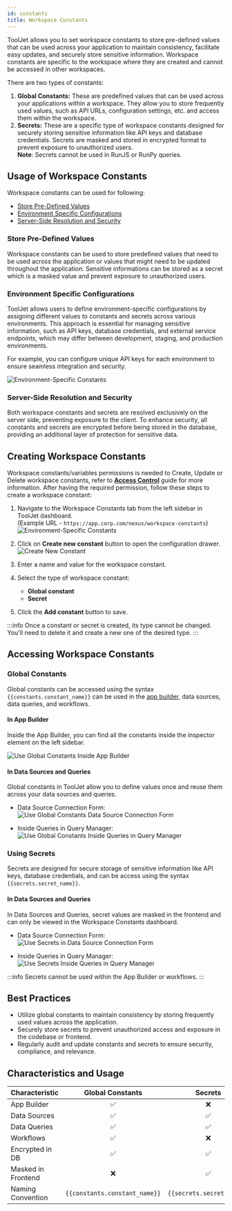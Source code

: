 ```yaml
---
id: constants
title: Workspace Constants
---
```


ToolJet allows you to set workspace constants to store pre-defined values that can be used across your application to maintain consistency, facilitate easy updates, and securely store sensitive information. Workspace constants are specific to the workspace where they are created and cannot be accessed in other workspaces.

There are two types of constants:
1. **Global Constants:** These are predefined values that can be used across your applications within a workspace. They allow you to store frequently used values, such as API URLs, configuration settings, etc. and access them within the workspace.
2. **Secrets:** These are a specific type of workspace constants designed for securely storing sensitive information like API keys and database credentials. Secrets are masked and stored in encrypted format to prevent exposure to unauthorized users. <br/>
        **Note**: Secrets cannot be used in RunJS or RunPy queries.

## Usage of Workspace Constants

Workspace constants can be used for following:
- [Store Pre-Defined Values](#store-pre-defined-values)
- [Environment Specific Configurations](#environment-specific-configurations)
- [Server-Side Resolution and Security](#server-side-resolution-and-security)

### Store Pre-Defined Values

Workspace constants can be used to store predefined values that need to be used across the application or values that might need to be updated throughout the application. Sensitive informations can be stored as a secret which is a masked value and prevent exposure to unauthorized users.

### Environment Specific Configurations

ToolJet allows users to define environment-specific configurations by assigning different values to constants and secrets across various environments. This approach is essential for managing sensitive information, such as API keys, database credentials, and external service endpoints, which may differ between development, staging, and production environments. 

For example, you can configure unique API keys for each environment to ensure seamless integration and security.

<img className="screenshot-full" src="/img/security/constants/constants-secret/env-specific-const-v2.png" alt="Environment-Specific Constants"/>

### Server-Side Resolution and Security

Both workspace constants and secrets are resolved exclusively on the server side, preventing exposure to the client. To enhance security, all constants and secrets are encrypted before being stored in the database, providing an additional layer of protection for sensitive data.

## Creating Workspace Constants

Workspace constants/variables permissions is needed to Create, Update or Delete workspace constants, refer to **[Access Control](#)** guide for more information. After having the required permission, follow these steps to create a workspace constant:

1. Navigate to the Workspace Constants tab from the left sidebar in ToolJet dashboard. <br/>
    (Example URL - `https://app.corp.com/nexus/workspace-constants`)
    <img className="screenshot-full" src="/img/security/constants/constants-secret/dashboard.png" alt="Environment-Specific Constants"/>

2. Click on **Create new constant** button to open the configuration drawer.
    <img className="screenshot-full" src="/img/security/constants/constants-secret/create-new-v2.png" alt="Create New Constant"/>

3. Enter a name and value for the workspace constant.

4. Select the type of workspace constant:
    - **Global constant**
    - **Secret**

5. Click the **Add constant** button to save.

:::info
Once a constant or secret is created, its type cannot be changed. You'll need to delete it and create a new one of the desired type.
:::

## Accessing Workspace Constants

### Global Constants

Global constants can be accessed using the syntax `{{constants.constant_name}}` can be used in the [app builder](#in-app-builder), data sources, data queries, and workflows.

#### In App Builder

Inside the App Builder, you can find all the constants inside the inspector element on the left sidebar.

<img className="screenshot-full" src="/img/security/constants/constants-secret/global-const-app.png" alt="Use Global Constants Inside App Builder"/>

#### In Data Sources and Queries

Global constants in ToolJet allow you to define values once and reuse them across your data sources and queries.

- Data Source Connection Form:
    <img className="screenshot-full" src="/img/security/constants/constants-secret/golbal-constants-data-source-connection-v2.png" alt="Use Global Constants Data Source Connection Form"/>

- Inside Queries in Query Manager:
    <img className="screenshot-full" src="/img/security/constants/constants-secret/global-constants-queries.png" alt="Use Global Constants Inside Queries in Query Manager"/>

### Using Secrets

Secrets are designed for secure storage of sensitive information like API keys, database credentials, and can be access using the syntax `{{secrets.secret_name}}`.

#### In Data Sources and Queries

In Data Sources and Queries, secret values are masked in the frontend and can only be viewed in the Workspace Constants dashboard.

- Data Source Connection Form:
    <img className="screenshot-full" src="/img/security/constants/constants-secret/secrets-data-source-connection-v2.png" alt="Use Secrets in Data Source Connection Form"/>

- Inside Queries in Query Manager:
    <img className="screenshot-full" src="/img/security/constants/constants-secret/secrets-queries.png" alt="Use Secrets Inside Queries in Query Manager"/>

:::info
Secrets cannot be used within the App Builder or workflows.
:::

## Best Practices

- Utilize global constants to maintain consistency by storing frequently used values across the application.
- Securely store secrets to prevent unauthorized access and exposure in the codebase or frontend.
- Regularly audit and update constants and secrets to ensure security, compliance, and relevance.

## Characteristics and Usage

|   Characteristic   |       Global Constants        |         Secrets           |
|--------------------|:-----------------------------:|:-------------------------:|
| App Builder        |             ✅                |           ❌              |
| Data Sources       |             ✅                |           ✅              |
| Data Queries       |             ✅                |           ✅              |
| Workflows          |             ✅                |           ❌              |
| Encrypted in DB    |             ✅                |           ✅              |
| Masked in Frontend |             ❌                |           ✅              |
| Naming Convention  | `{{constants.constant_name}}` | `{{secrets.secret_name}}` |
